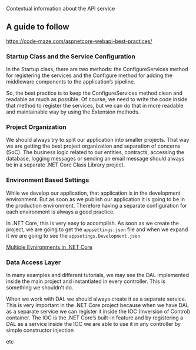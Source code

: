 Contextual information about the API service

## A guide to follow
https://code-maze.com/aspnetcore-webapi-best-practices/

### Startup Class and the Service Configuration
In the Startup class, there are two methods: the ConfigureServices method for registering the services and the Configure method for adding the middleware components to the application’s pipeline.

So, the best practice is to keep the ConfigureServices method clean and readable as much as possible. Of course, we need to write the code inside that method to register the services, but we can do that in more readable and maintainable way by using the Extension methods.

### Project Organization
We should always try to split our application into smaller projects. That way we are getting the best project organization and separation of concerns (SoC). The business logic related to our entities, contracts, accessing the database, logging messages or sending an email message should always be in a separate .NET Core Class Library project.

### Environment Based Settings
While we develop our application, that application is in the development environment. But as soon as we publish our application it is going to be in the production environment. Therefore having a separate configuration for each environment is always a good practice.

In .NET Core, this is very easy to accomplish. As soon as we create the project, we are going to get the `appsettings.json` file and when we expand it we are going to see the `appsetings.Development.json`

[Multiple Evnironments in .NET Core](https://docs.microsoft.com/en-us/aspnet/core/fundamentals/environments?view=aspnetcore-2.1)

### Data Access Layer
In many examples and different tutorials, we may see the DAL implemented inside the main project and instantiated in every controller. This is something we shouldn’t do.

When we work with DAL we should always create it as a separate service. This is very important in the .NET Core project because when we have DAL as a separate service we can register it inside the IOC (Inversion of Control) container. The IOC is the .NET Core’s built-in feature and by registering a DAL as a service inside the IOC we are able to use it in any controller by simple constructor injection

etc